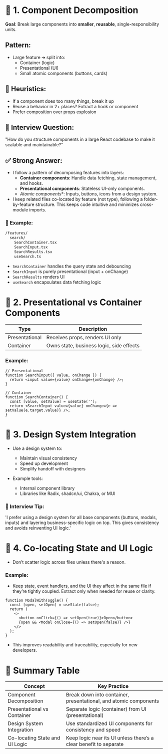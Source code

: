 # 🧱 1. Component Decomposition

**Goal**: Break large components into **smaller**, **reusable**, single-responsibility units.

## Pattern:

* Large feature ➜ split into:
  * Container (logic)
  * Presentational (UI)
  * Small atomic components (buttons, cards)

## 🧠 Heuristics:
* If a component does too many things, break it up
* Reuse a behavior in 2+ places? Extract a hook or component
* Prefer composition over props explosion

## 💬 Interview Question:

"How do you structure components in a large React codebase to make it scalable and maintainable?"

## ✅ Strong Answer:

* I follow a pattern of decomposing features into layers:
  * **Container components**: Handle data fetching, state management, and hooks.
  * **Presentational components**: Stateless UI-only components.
  * *Atomic components**: Inputs, buttons, icons from a design system.
* I keep related files co-located by feature (not type), following a folder-by-feature structure. This keeps code intuitive and minimizes cross-module imports.

### 🧱 Example:

```bash
/features/
  search/
    SearchContainer.tsx
    SearchInput.tsx
    SearchResults.tsx
    useSearch.ts
```
* `SearchContainer` handles the query state and debouncing
* `SearchInput` is purely presentational (input + onChange)
* `SearchResults` renders UI
* `useSearch` encapsulates data fetching logic

# 🎨 2. Presentational vs Container Components

| Type           | Description |
|----------------|-------------|
| Presentational | Receives props, renders UI only |
| Container | Owns state, business logic, side effects |

### Example:

```tsx
// Presentational
function SearchInput({ value, onChange }) {
  return <input value={value} onChange={onChange} />;
}

// Container
function SearchContainer() {
  const [value, setValue] = useState('');
  return <SearchInput value={value} onChange={e => setValue(e.target.value)} />;
}
```

# 🎯 3. Design System Integration

* Use a design system to:
  * Maintain visual consistency
  * Speed up development
  * Simplify handoff with designers

* Example tools:
  * Internal component library
  * Libraries like Radix, shadcn/ui, Chakra, or MUI

### 💬 Interview Tip:

'I prefer using a design system for all base components (buttons, modals, inputs) and layering business-specific logic on top. This gives consistency and avoids reinventing UI logic.'

# 🧩 4. Co-locating State and UI Logic

* Don’t scatter logic across files unless there's a reason.

### Example:

* Keep state, event handlers, and the UI they affect in the same file if they’re tightly coupled. Extract only when needed for reuse or clarity.

```tsx
function ModalWithToggle() {
  const [open, setOpen] = useState(false);
  return (
    <>
      <button onClick={() => setOpen(true)}>Open</button>
      {open && <Modal onClose={() => setOpen(false)} />}
    </>
  );
}
```

* This improves readability and traceability, especially for new developers.

# 🧠 Summary Table

| Concept                     | Key Practice |
|-----------------------------|--------------|
| Component Decomposition     | Break down into container, presentational, and atomic components |
| Presentational vs Container | Separate logic (container) from UI (presentational) |
| Design System Integration   | Use standardized UI components for consistency and speed |
| Co-locating State and UI Logic | Keep logic near its UI unless there’s a clear benefit to separate |